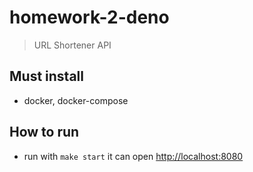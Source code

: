 # homework-2-deno

> URL Shortener API

## Must install
- docker, docker-compose

## How to run
- run with `make start` it can open [http://localhost:8080](http://localhost:8080)

